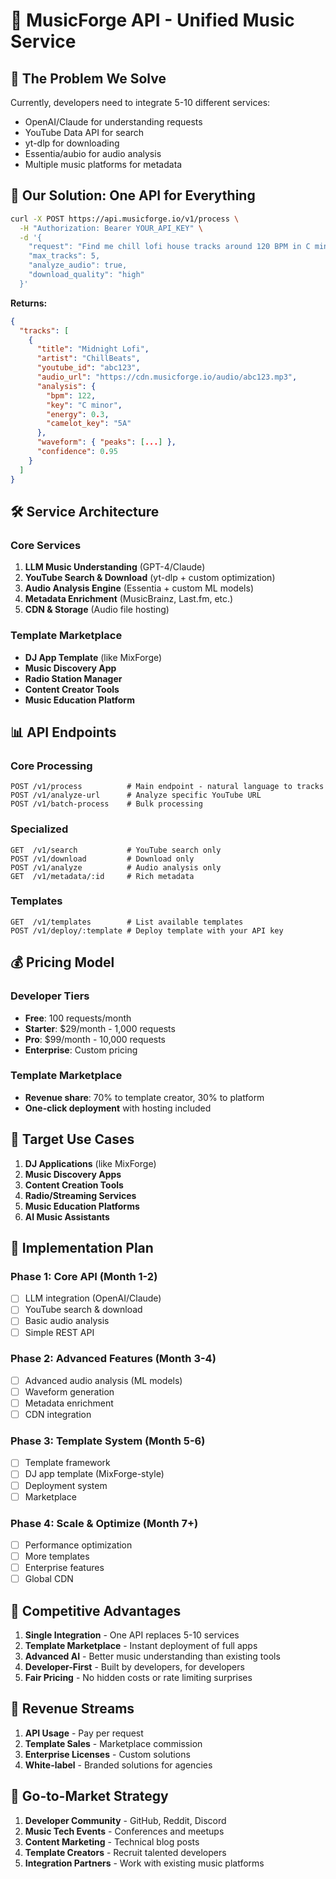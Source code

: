 # 🎵 MusicForge API - Unified Music Service

## 🎯 **The Problem We Solve**
Currently, developers need to integrate 5-10 different services:
- OpenAI/Claude for understanding requests
- YouTube Data API for search
- yt-dlp for downloading
- Essentia/aubio for audio analysis
- Multiple music platforms for metadata

## 🚀 **Our Solution: One API for Everything**

```bash
curl -X POST https://api.musicforge.io/v1/process \
  -H "Authorization: Bearer YOUR_API_KEY" \
  -d '{
    "request": "Find me chill lofi house tracks around 120 BPM in C minor",
    "max_tracks": 5,
    "analyze_audio": true,
    "download_quality": "high"
  }'
```

**Returns:**
```json
{
  "tracks": [
    {
      "title": "Midnight Lofi",
      "artist": "ChillBeats",
      "youtube_id": "abc123",
      "audio_url": "https://cdn.musicforge.io/audio/abc123.mp3",
      "analysis": {
        "bpm": 122,
        "key": "C minor",
        "energy": 0.3,
        "camelot_key": "5A"
      },
      "waveform": { "peaks": [...] },
      "confidence": 0.95
    }
  ]
}
```

## 🛠 **Service Architecture**

### **Core Services**
1. **LLM Music Understanding** (GPT-4/Claude)
2. **YouTube Search & Download** (yt-dlp + custom optimization)
3. **Audio Analysis Engine** (Essentia + custom ML models)
4. **Metadata Enrichment** (MusicBrainz, Last.fm, etc.)
5. **CDN & Storage** (Audio file hosting)

### **Template Marketplace**
- **DJ App Template** (like MixForge)
- **Music Discovery App**
- **Radio Station Manager**
- **Content Creator Tools**
- **Music Education Platform**

## 📊 **API Endpoints**

### Core Processing
```
POST /v1/process          # Main endpoint - natural language to tracks
POST /v1/analyze-url      # Analyze specific YouTube URL
POST /v1/batch-process    # Bulk processing
```

### Specialized
```
GET  /v1/search           # YouTube search only
POST /v1/download         # Download only  
POST /v1/analyze          # Audio analysis only
GET  /v1/metadata/:id     # Rich metadata
```

### Templates
```
GET  /v1/templates        # List available templates
POST /v1/deploy/:template # Deploy template with your API key
```

## 💰 **Pricing Model**

### **Developer Tiers**
- **Free**: 100 requests/month
- **Starter**: $29/month - 1,000 requests
- **Pro**: $99/month - 10,000 requests
- **Enterprise**: Custom pricing

### **Template Marketplace**
- **Revenue share**: 70% to template creator, 30% to platform
- **One-click deployment** with hosting included

## 🎯 **Target Use Cases**

1. **DJ Applications** (like MixForge)
2. **Music Discovery Apps**
3. **Content Creation Tools**
4. **Radio/Streaming Services**
5. **Music Education Platforms**
6. **AI Music Assistants**

## 🔧 **Implementation Plan**

### Phase 1: Core API (Month 1-2)
- [ ] LLM integration (OpenAI/Claude)
- [ ] YouTube search & download
- [ ] Basic audio analysis
- [ ] Simple REST API

### Phase 2: Advanced Features (Month 3-4)
- [ ] Advanced audio analysis (ML models)
- [ ] Waveform generation
- [ ] Metadata enrichment
- [ ] CDN integration

### Phase 3: Template System (Month 5-6)
- [ ] Template framework
- [ ] DJ app template (MixForge-style)
- [ ] Deployment system
- [ ] Marketplace

### Phase 4: Scale & Optimize (Month 7+)
- [ ] Performance optimization
- [ ] More templates
- [ ] Enterprise features
- [ ] Global CDN

## 🌟 **Competitive Advantages**

1. **Single Integration** - One API replaces 5-10 services
2. **Template Marketplace** - Instant deployment of full apps
3. **Advanced AI** - Better music understanding than existing tools
4. **Developer-First** - Built by developers, for developers
5. **Fair Pricing** - No hidden costs or rate limiting surprises

## 🎪 **Revenue Streams**

1. **API Usage** - Pay per request
2. **Template Sales** - Marketplace commission
3. **Enterprise Licenses** - Custom solutions
4. **White-label** - Branded solutions for agencies

## 🚀 **Go-to-Market Strategy**

1. **Developer Community** - GitHub, Reddit, Discord
2. **Music Tech Events** - Conferences and meetups
3. **Content Marketing** - Technical blog posts
4. **Template Creators** - Recruit talented developers
5. **Integration Partners** - Work with existing music platforms
